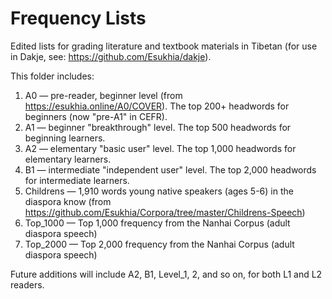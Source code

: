 # Frequency Lists 

Edited lists for grading literature and textbook materials in Tibetan (for use in Dakje, see: https://github.com/Esukhia/dakje). 

This folder includes: 

1) A0 — pre-reader, beginner level (from https://esukhia.online/A0/COVER). The top 200+ headwords for beginners (now "pre-A1" in CEFR). 
2) A1 — beginner "breakthrough" level. The top 500 headwords for beginning learners. 
3) A2 — elementary "basic user" level. The top 1,000 headwords for elementary learners. 
4) B1 — intermediate "independent user" level. The top 2,000 headwords for intermediate learners. 
5) Childrens — 1,910 words young native speakers (ages 5-6) in the diaspora know (from https://github.com/Esukhia/Corpora/tree/master/Childrens-Speech)
6) Top_1000 — Top 1,000 frequency from the Nanhai Corpus (adult diaspora speech)
7) Top_2000 — Top 2,000 frequency from the Nanhai Corpus (adult diaspora speech)

Future additions will include A2, B1, Level_1, 2, and so on, for both L1 and L2 readers. 
